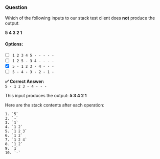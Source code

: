 ### Question  
Which of the following inputs to our stack test client does **not** produce the output:

**5 4 3 2 1**

#### Options:
- [ ] `1 2 3 4 5 - - - - -`  
- [ ] `1 2 5 - 3 4 - - - -`  
- [x] `5 - 1 2 3 - 4 - - -`  
- [ ] `5 - 4 - 3 - 2 - 1 -`

**✅ Correct Answer:**  
`5 - 1 2 3 - 4 - - -`

This input produces the output: **5 3 4 2 1**

Here are the stack contents after each operation:
```
1. `5`  
2. `-`  
3. `1`  
4. `1 2`  
5. `1 2 3`  
6. `1 2`  
7. `1 2 4`  
8. `1 2`  
9. `1`  
10. `-`
```
